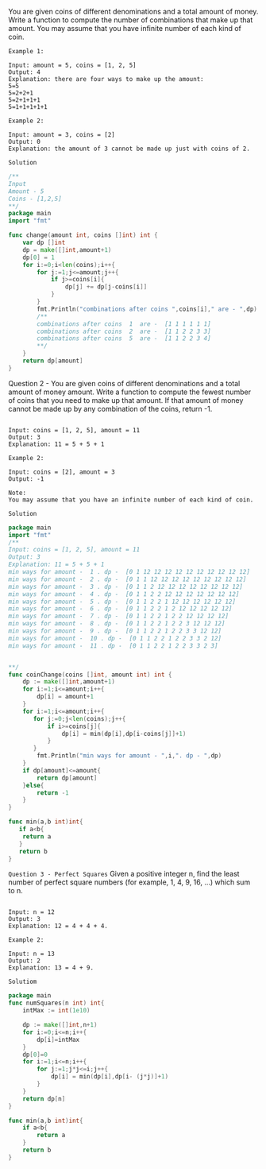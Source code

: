 You are given coins of different denominations and a total amount of money. Write a function to compute the number of combinations that make up that amount. You may assume that you have infinite number of each kind of coin.

```text 
Example 1:

Input: amount = 5, coins = [1, 2, 5]
Output: 4
Explanation: there are four ways to make up the amount:
5=5
5=2+2+1
5=2+1+1+1
5=1+1+1+1+1

Example 2:

Input: amount = 3, coins = [2]
Output: 0
Explanation: the amount of 3 cannot be made up just with coins of 2.
```


`Solution`

```go
/**
Input
Amount - 5
Coins - [1,2,5]
**/
package main
import "fmt"

func change(amount int, coins []int) int {
    var dp []int
    dp = make([]int,amount+1)
    dp[0] = 1
    for i:=0;i<len(coins);i++{
        for j:=1;j<=amount;j++{
            if j>=coins[i]{
                dp[j] += dp[j-coins[i]]
            }
        }
        fmt.Println("combinations after coins ",coins[i]," are - ",dp)
        /**
        combinations after coins  1  are -  [1 1 1 1 1 1]
        combinations after coins  2  are -  [1 1 2 2 3 3]
        combinations after coins  5  are -  [1 1 2 2 3 4]
        **/
    }
    return dp[amount]
}
```

Question 2 - You are given coins of different denominations and a total amount of money amount. Write a function to compute the fewest number of coins that you need to make up that amount. If that amount of money cannot be made up by any combination of the coins, return -1.

```textExample 1:

Input: coins = [1, 2, 5], amount = 11
Output: 3 
Explanation: 11 = 5 + 5 + 1

Example 2:

Input: coins = [2], amount = 3
Output: -1

Note:
You may assume that you have an infinite number of each kind of coin.
```
`Solution`

```go
package main
import "fmt"
/**
Input: coins = [1, 2, 5], amount = 11
Output: 3 
Explanation: 11 = 5 + 5 + 1
min ways for amount -  1 . dp -  [0 1 12 12 12 12 12 12 12 12 12 12]
min ways for amount -  2 . dp -  [0 1 1 12 12 12 12 12 12 12 12 12]
min ways for amount -  3 . dp -  [0 1 1 2 12 12 12 12 12 12 12 12]
min ways for amount -  4 . dp -  [0 1 1 2 2 12 12 12 12 12 12 12]
min ways for amount -  5 . dp -  [0 1 1 2 2 1 12 12 12 12 12 12]
min ways for amount -  6 . dp -  [0 1 1 2 2 1 2 12 12 12 12 12]
min ways for amount -  7 . dp -  [0 1 1 2 2 1 2 2 12 12 12 12]
min ways for amount -  8 . dp -  [0 1 1 2 2 1 2 2 3 12 12 12]
min ways for amount -  9 . dp -  [0 1 1 2 2 1 2 2 3 3 12 12]
min ways for amount -  10 . dp -  [0 1 1 2 2 1 2 2 3 3 2 12]
min ways for amount -  11 . dp -  [0 1 1 2 2 1 2 2 3 3 2 3]


**/
func coinChange(coins []int, amount int) int {
    dp := make([]int,amount+1)
    for i:=1;i<=amount;i++{
        dp[i] = amount+1
    }
    for i:=1;i<=amount;i++{
       for j:=0;j<len(coins);j++{
           if i>=coins[j]{
               dp[i] = min(dp[i],dp[i-coins[j]]+1)
           }
       }
        fmt.Println("min ways for amount - ",i,". dp - ",dp)
    }
    if dp[amount]<=amount{
        return dp[amount]
    }else{
        return -1
    }
}

func min(a,b int)int{
   if a<b{
 	return a
   }
   return b
}
```

`Question 3 - Perfect Squares`
Given a positive integer n, find the least number of perfect square numbers (for example, 1, 4, 9, 16, ...) which sum to n.

```Example 1:

Input: n = 12
Output: 3 
Explanation: 12 = 4 + 4 + 4.

Example 2:

Input: n = 13
Output: 2
Explanation: 13 = 4 + 9.
```
`Solutiom`

```go
package main
func numSquares(n int) int{
    intMax := int(1e10)

	dp := make([]int,n+1)
	for i:=0;i<=n;i++{
		dp[i]=intMax
	}
	dp[0]=0
	for i:=1;i<=n;i++{
		for j:=1;j*j<=i;j++{
			dp[i] = min(dp[i],dp[i- (j*j)]+1)
		}
	}
	return dp[n]
}

func min(a,b int)int{
	if a<b{
		return a
	}
	return b
}

```